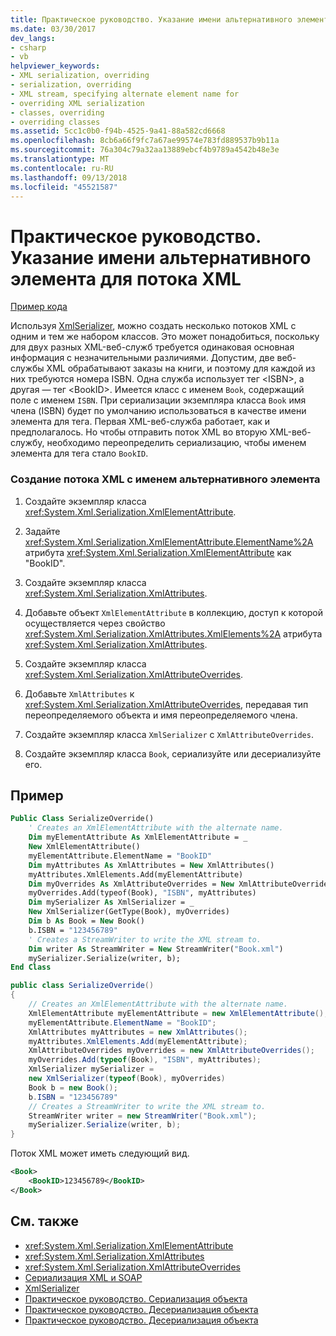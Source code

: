 ```yaml
---
title: Практическое руководство. Указание имени альтернативного элемента для потока XML
ms.date: 03/30/2017
dev_langs:
- csharp
- vb
helpviewer_keywords:
- XML serialization, overriding
- serialization, overriding
- XML stream, specifying alternate element name for
- overriding XML serialization
- classes, overriding
- overriding classes
ms.assetid: 5cc1c0b0-f94b-4525-9a41-88a582cd6668
ms.openlocfilehash: 8cb6a66f9fc7a67ae99574e783fd889537b9b11a
ms.sourcegitcommit: 76a304c79a32aa13889ebcf4b9789a4542b48e3e
ms.translationtype: MT
ms.contentlocale: ru-RU
ms.lasthandoff: 09/13/2018
ms.locfileid: "45521587"
---
```

# <a name="how-to-specify-an-alternate-element-name-for-an-xml-stream"></a>Практическое руководство. Указание имени альтернативного элемента для потока XML
[Пример кода](#cpconoverridingserializationofclasseswithxmlattributeoverridesclassanchor1)  
  
 Используя [XmlSerializer](https://msdn.microsoft.com/library/system.xml.serialization.xmlserializer.aspx), можно создать несколько потоков XML с одним и тем же набором классов. Это может понадобиться, поскольку для двух разных XML-веб-служб требуется одинаковая основная информация с незначительными различиями. Допустим, две веб-службы XML обрабатывают заказы на книги, и поэтому для каждой из них требуются номера ISBN. Одна служба использует тег \<ISBN>, а другая — тег \<BookID>. Имеется класс с именем `Book`, содержащий поле с именем `ISBN`. При сериализации экземпляра класса `Book` имя члена (ISBN) будет по умолчанию использоваться в качестве имени элемента для тега. Первая XML-веб-служба работает, как и предполагалось. Но чтобы отправить поток XML во вторую XML-веб-службу, необходимо переопределить сериализацию, чтобы именем элемента для тега стало `BookID`.  
  
### <a name="to-create-an-xml-stream-with-an-alternate-element-name"></a>Создание потока XML с именем альтернативного элемента  
  
1.  Создайте экземпляр класса <xref:System.Xml.Serialization.XmlElementAttribute>.  
  
2.  Задайте <xref:System.Xml.Serialization.XmlElementAttribute.ElementName%2A> атрибута <xref:System.Xml.Serialization.XmlElementAttribute> как "BookID".  
  
3.  Создайте экземпляр класса <xref:System.Xml.Serialization.XmlAttributes>.  
  
4.  Добавьте объект `XmlElementAttribute` в коллекцию, доступ к которой осуществляется через свойство <xref:System.Xml.Serialization.XmlAttributes.XmlElements%2A> атрибута <xref:System.Xml.Serialization.XmlAttributes>.  
  
5.  Создайте экземпляр класса <xref:System.Xml.Serialization.XmlAttributeOverrides>.  
  
6.  Добавьте `XmlAttributes` к <xref:System.Xml.Serialization.XmlAttributeOverrides>, передавая тип переопределяемого объекта и имя переопределяемого члена.  
  
7.  Создайте экземпляр класса `XmlSerializer` с `XmlAttributeOverrides`.  
  
8.  Создайте экземпляр класса `Book`, сериализуйте или десериализуйте его.  
  
## <a name="example"></a>Пример  
  
```vb  
Public Class SerializeOverride()  
    ' Creates an XmlElementAttribute with the alternate name.  
    Dim myElementAttribute As XmlElementAttribute = _  
    New XmlElementAttribute()  
    myElementAttribute.ElementName = "BookID"  
    Dim myAttributes As XmlAttributes = New XmlAttributes()  
    myAttributes.XmlElements.Add(myElementAttribute)  
    Dim myOverrides As XmlAttributeOverrides = New XmlAttributeOverrides()  
    myOverrides.Add(typeof(Book), "ISBN", myAttributes)  
    Dim mySerializer As XmlSerializer = _  
    New XmlSerializer(GetType(Book), myOverrides)  
    Dim b As Book = New Book()  
    b.ISBN = "123456789"  
    ' Creates a StreamWriter to write the XML stream to.  
    Dim writer As StreamWriter = New StreamWriter("Book.xml")  
    mySerializer.Serialize(writer, b);  
End Class  
```  
  
```csharp  
public class SerializeOverride()  
{  
    // Creates an XmlElementAttribute with the alternate name.  
    XmlElementAttribute myElementAttribute = new XmlElementAttribute();  
    myElementAttribute.ElementName = "BookID";  
    XmlAttributes myAttributes = new XmlAttributes();  
    myAttributes.XmlElements.Add(myElementAttribute);  
    XmlAttributeOverrides myOverrides = new XmlAttributeOverrides();  
    myOverrides.Add(typeof(Book), "ISBN", myAttributes);  
    XmlSerializer mySerializer =   
    new XmlSerializer(typeof(Book), myOverrides)  
    Book b = new Book();  
    b.ISBN = "123456789"  
    // Creates a StreamWriter to write the XML stream to.  
    StreamWriter writer = new StreamWriter("Book.xml");  
    mySerializer.Serialize(writer, b);  
}  
```  
  
 Поток XML может иметь следующий вид.  
  
```xml  
<Book>  
    <BookID>123456789</BookID>  
</Book>  
```  
  
## <a name="see-also"></a>См. также

- <xref:System.Xml.Serialization.XmlElementAttribute>  
- <xref:System.Xml.Serialization.XmlAttributes>  
- <xref:System.Xml.Serialization.XmlAttributeOverrides>  
- [Сериализация XML и SOAP](../../../docs/standard/serialization/xml-and-soap-serialization.md)  
- [XmlSerializer](https://msdn.microsoft.com/library/system.xml.serialization.xmlserializer.aspx)  
- [Практическое руководство. Сериализация объекта](../../../docs/standard/serialization/how-to-serialize-an-object.md)  
- [Практическое руководство. Десериализация объекта](../../../docs/standard/serialization/how-to-deserialize-an-object.md)  
- [Практическое руководство. Десериализация объекта](../../../docs/standard/serialization/how-to-deserialize-an-object.md)
